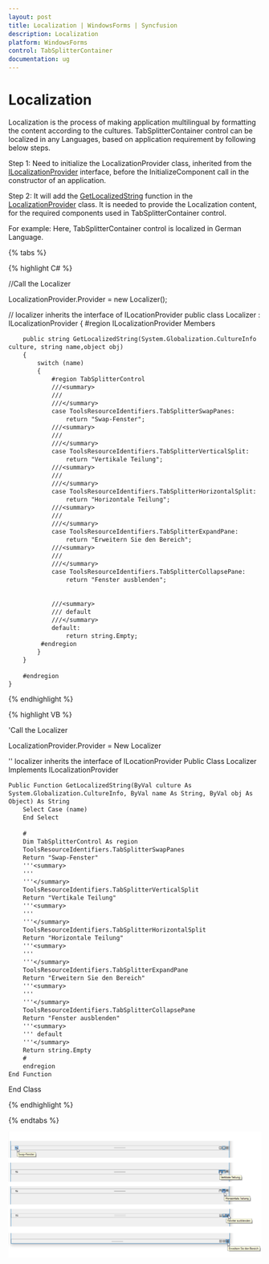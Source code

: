 ```yaml
---
layout: post
title: Localization | WindowsForms | Syncfusion
description: Localization
platform: WindowsForms
control: TabSplitterContainer
documentation: ug
---
```


# Localization

Localization is the process of making application multilingual by formatting the content according to the cultures. TabSplitterContainer control can be localized in any Languages, based on application requirement by following below steps.

Step 1: Need to initialize the LocalizationProvider class, inherited from the [ILocalizationProvider](https://help.syncfusion.com/cr/windowsforms/Syncfusion.Shared.Base~Syncfusion.Windows.Forms.ILocalizationProvider.html) interface, before the InitializeComponent call in the constructor of an application.

Step 2: It will add the [GetLocalizedString](https://help.syncfusion.com/cr/windowsforms/Syncfusion.Shared.Base~Syncfusion.Windows.Forms.ILocalizationProvider~GetLocalizedString.html) function in the [LocalizationProvider](https://help.syncfusion.com/cr/windowsforms/Syncfusion.Shared.Base~Syncfusion.Windows.Forms.LocalizationProvider.html) class. It is needed to provide the Localization content, for the required components used in TabSplitterContainer control.

For example:
Here, TabSplitterContainer control is localized in German Language.

{% tabs %}

{% highlight C# %}

//Call the Localizer

LocalizationProvider.Provider = new Localizer();

 // localizer inherits the interface of ILocationProvider
    public class Localizer : ILocalizationProvider
    {
        #region ILocalizationProvider Members

        public string GetLocalizedString(System.Globalization.CultureInfo culture, string name,object obj)
        {
            switch (name)
            {
                #region TabSplitterControl
                ///<summary> 
                ///
                ///</summary>
                case ToolsResourceIdentifiers.TabSplitterSwapPanes:
                    return "Swap-Fenster";
                ///<summary> 
                ///
                ///</summary>
                case ToolsResourceIdentifiers.TabSplitterVerticalSplit:
                    return "Vertikale Teilung";
                ///<summary> 
                ///
                ///</summary>
                case ToolsResourceIdentifiers.TabSplitterHorizontalSplit:
                    return "Horizontale Teilung";
                ///<summary> 
                ///
                ///</summary>
                case ToolsResourceIdentifiers.TabSplitterExpandPane:
                    return "Erweitern Sie den Bereich";
                ///<summary> 
                ///
                ///</summary>
                case ToolsResourceIdentifiers.TabSplitterCollapsePane:
                    return "Fenster ausblenden";


                ///<summary>
                /// default
                ///</summary>
                default:
                    return string.Empty;
             #endregion
            }
        }

        #endregion
    }
{% endhighlight %}

{% highlight VB %}

'Call the Localizer

LocalizationProvider.Provider = New Localizer

'' localizer inherits the interface of ILocationProvider
Public Class Localizer
    Implements ILocalizationProvider
    
    Public Function GetLocalizedString(ByVal culture As System.Globalization.CultureInfo, ByVal name As String, ByVal obj As Object) As String
        Select Case (name)
        End Select
        
        #
        Dim TabSplitterControl As region
        ToolsResourceIdentifiers.TabSplitterSwapPanes
        Return "Swap-Fenster"
        '''<summary> 
        '''
        '''</summary>
        ToolsResourceIdentifiers.TabSplitterVerticalSplit
        Return "Vertikale Teilung"
        '''<summary> 
        '''
        '''</summary>
        ToolsResourceIdentifiers.TabSplitterHorizontalSplit
        Return "Horizontale Teilung"
        '''<summary> 
        '''
        '''</summary>
        ToolsResourceIdentifiers.TabSplitterExpandPane
        Return "Erweitern Sie den Bereich"
        '''<summary> 
        '''
        '''</summary>
        ToolsResourceIdentifiers.TabSplitterCollapsePane
        Return "Fenster ausblenden"
        '''<summary>
        ''' default
        '''</summary>
        Return string.Empty
        #
        endregion
    End Function
End Class

{% endhighlight %}

{% endtabs %}

![Tab splitter localization](Localization_images/Localization.png)
